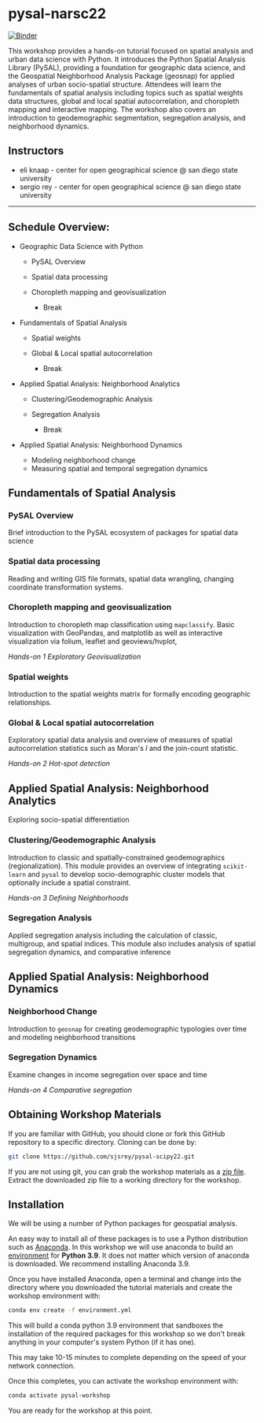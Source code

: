 # pysal-narsc22

[![Binder](https://mybinder.org/badge_logo.svg)](https://mybinder.org/v2/gh/knaaptime/pysal-narsc22/main?urlpath=lab)

This workshop provides a hands-on tutorial focused on spatial analysis and urban data science with
Python. It introduces the Python Spatial Analysis Library (PySAL), providing a foundation for
geographic data science, and the Geospatial Neighborhood Analysis Package (geosnap) for applied
analyses of urban socio-spatial structure. Attendees will learn the fundamentals of spatial analysis
including topics such as spatial weights data structures, global and local spatial autocorrelation,
and choropleth mapping and interactive mapping. The workshop also covers an introduction to
geodemographic segmentation, segregation analysis, and neighborhood dynamics.

## Instructors

- eli knaap - center for open geographical science @ san diego state university
- sergio rey - center for open geographical science @ san diego state university

--------------------------------------------------------------------------------

## Schedule Overview:

- Geographic Data Science with Python

  - PySAL Overview
  - Spatial data processing
  - Choropleth mapping and geovisualization

    - Break

- Fundamentals of Spatial Analysis

  - Spatial weights
  - Global & Local spatial autocorrelation

    - Break

- Applied Spatial Analysis: Neighborhood Analytics

  - Clustering/Geodemographic Analysis
  - Segregation Analysis

    - Break

- Applied Spatial Analysis: Neighborhood Dynamics

  - Modeling neighborhood change
  - Measuring spatial and temporal segregation dynamics

## Fundamentals of Spatial Analysis

### PySAL Overview

Brief introduction to the PySAL ecosystem of packages for spatial data science

### Spatial data processing

Reading and writing GIS file formats, spatial data wrangling, changing coordinate transformation systems.

### Choropleth mapping and geovisualization

Introduction to choropleth map classification using `mapclassify`. Basic visualization with GeoPandas, and matplotlib as well as interactive visualization via folium, leaflet and geoviews/hvplot,

_Hands-on 1 Exploratory Geovisualization_

### Spatial weights

Introduction to the spatial weights matrix for formally encoding geographic relationships.

### Global & Local spatial autocorrelation

Exploratory spatial data analysis and overview of measures of spatial autocorrelation statistics such as Moran's _I_ and the join-count statistic.

_Hands-on 2 Hot-spot detection_

## Applied Spatial Analysis: Neighborhood Analytics

Exploring socio-spatial differentiation

### Clustering/Geodemographic Analysis

Introduction to classic and spatially-constrained geodemographics (regionalization). This module provides an overview of integrating `scikit-learn` and `pysal` to develop socio-demographic cluster models that optionally include a spatial constraint.

_Hands-on 3 Defining Neighborhoods_

### Segregation Analysis

Applied segregation analysis including the calculation of classic, multigroup, and spatial indices. This module also includes analysis of spatial segregation dynamics, and comparative inference

## Applied Spatial Analysis: Neighborhood Dynamics

### Neighborhood Change

Introduction to `geosnap` for creating geodemographic typologies over time and modeling neighborhood transitions

### Segregation Dynamics

Examine changes in income segregation over space and time

_Hands-on 4 Comparative segregation_

## Obtaining Workshop Materials

If you are familiar with GitHub, you should clone or fork this GitHub repository to a specific directory. Cloning can be done by:

```bash
git clone https://github.com/sjsrey/pysal-scipy22.git
```

If you are not using git, you can grab the workshop materials as a [zip file](https://github.com/sjsrey/pysal-scipy22/archive/refs/heads/main.zip). Extract the downloaded zip file to a working directory for the workshop.

## Installation

We will be using a number of Python packages for geospatial analysis.

An easy way to install all of these packages is to use a Python distribution such as [Anaconda](https://www.anaconda.com/download/#macos). In this workshop we will use anaconda to build an [environment](https://conda.io/docs/user-guide/tasks/manage-environments.html) for **Python 3.9**. It does not matter which version of anaconda is downloaded. We recommend installing Anaconda 3.9.

Once you have installed Anaconda, open a terminal and change into the directory where you downloaded the tutorial materials and create the workshop environment with:

```bash
conda env create -f environment.yml
```

This will build a conda python 3.9 environment that sandboxes the installation of the required packages for this workshop so we don't break anything in your computer's system Python (if it has one).

This may take 10-15 minutes to complete depending on the speed of your network connection.

Once this completes, you can activate the workshop environment with:

```bash
conda activate pysal-workshop
```

You are ready for the workshop at this point.
